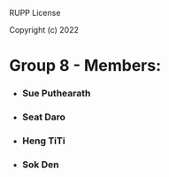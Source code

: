 RUPP License

Copyright (c) 2022

# Group 8 - Members:
- ### Sue Puthearath
- ### Seat Daro
- ### Heng TiTi
- ### Sok Den